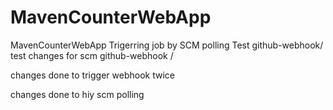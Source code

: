 # MavenCounterWebApp
MavenCounterWebApp
Trigerring job by SCM polling Test
github-webhook/
test changes for scm
github-webhook /

changes done to trigger webhook twice

changes done to hiy scm polling
